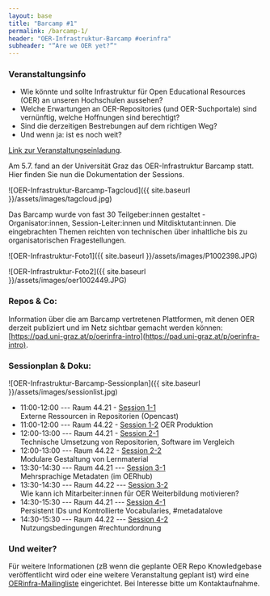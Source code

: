 ```yaml
---
layout: base
title: "Barcamp #1"
permalink: /barcamp-1/
header: "OER-Infrastruktur-Barcamp #oerinfra"
subheader: "“Are we OER yet?”"
---
```


### Veranstaltungsinfo
* Wie könnte und sollte Infrastruktur für Open Educational Resources (OER) an unseren Hochschulen aussehen?
* Welche Erwartungen an OER-Repositories (und OER-Suchportale) sind vernünftig, welche Hoffnungen sind berechtigt?
* Sind die derzeitigen Bestrebungen auf dem richtigen Weg?
* Und wenn ja: ist es noch weit?


[Link zur Veranstaltungseinladung](./invite.html).

Am 5.7. fand an der Universität Graz das OER-Infrastruktur Barcamp statt. Hier finden Sie nun die Dokumentation der Sessions. 

![OER-Infrastruktur-Barcamp-Tagcloud]({{ site.baseurl }}/assets/images/tagcloud.jpg)

Das Barcamp wurde von fast 30 Teilgeber:innen gestaltet -  Organisator:innen, Session-Leiter:innen und Mitdisktutant:innen. Die eingebrachten Themen reichten von technischen über inhaltliche bis zu organisatorischen Fragestellungen. 

![OER-Infrastruktur-Foto1]({{ site.baseurl }}/assets/images/P1002398.JPG)
<div></div>
![OER-Infrastruktur-Foto2]({{ site.baseurl }}/assets/images/oer1002449.JPG)

### Repos & Co: 
Information über die am Barcamp vertretenen Plattformen, mit denen OER derzeit publiziert und im Netz sichtbar gemacht werden können: 
[https://pad.uni-graz.at/p/oerinfra-intro](https://pad.uni-graz.at/p/oerinfra-intro).

### Sessionplan & Doku: 
![OER-Infrastruktur-Barcamp-Sessionplan]({{ site.baseurl }}/assets/images/sessionlist.jpg)

* 11:00-12:00 --- Raum 44.21 - [Session 1-1](/barcamp-1/session-1-1)   
Externe Ressourcen in Repositorien (Opencast)
* 11:00-12:00 --- Raum 44.22 - [Session 1-2](/barcamp-1/session-1-2) 
OER Produktion
* 12:00-13:00 --- Raum 44.21 - [Session 2-1](/barcamp-1/session-2-1)  
Technische Umsetzung von Repositorien, Software im Vergleich
* 12:00-13:00 --- Raum 44.22 - [Session 2-2](/barcamp-1/session-2-2)  
Modulare Gestaltung von Lernmaterial 
* 13:30-14:30 --- Raum 44.21 --- [Session 3-1](/barcamp-1/session-3-1)  
Mehrsprachige Metadaten (im OERhub) 
* 13:30-14:30 --- Raum 44.22 --- [Session 3-2](/barcamp-1/session-3-2)  
Wie kann ich Mitarbeiter:innen für OER Weiterbildung motivieren? 
* 14:30-15:30 --- Raum 44.21 --- [Session 4-1](/barcamp-1/session-4-1)  
Persistent IDs und Kontrollierte Vocabularies, #metadatalove
* 14:30-15:30 --- Raum 44.22 --- [Session 4-2](/barcamp-1/session-4-2)  
Nutzungsbedingungen #rechtundordnung 

### Und weiter? 
Für weitere Informationen (zB wenn die geplante OER Repo Knowledgebase veröffentlicht wird oder eine weitere Veranstaltung geplant ist) wird eine [OERinfra-Mailingliste](mailto:oer@uibk.ac.at) eingerichtet. Bei Interesse bitte um Kontaktaufnahme. 